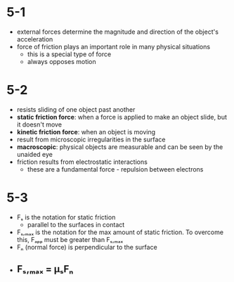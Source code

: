 # 5-1
- external forces determine the magnitude and direction of the object's acceleration
- force of friction plays an important role in many physical situations
	- this is a special type of force
	- always opposes motion

# 5-2
- resists sliding of one object past another
- **static friction force**: when a force is applied to make an object slide, but it doesn't move
- **kinetic friction force**: when an object is moving
- result from microscopic irregularities in the surface
- **macroscopic**: physical objects are measurable and can be seen by the unaided eye
- friction results from electrostatic interactions
	- these are a fundamental force - repulsion between electrons

# 5-3
- Fₛ is the notation for static friction
	- parallel to the surfaces in contact
- Fₛ,ₘₐₓ is the notation for the max amount of static friction. To overcome this, Fₐₚₚ must be greater than Fₛ,ₘₐₓ
- Fₙ (normal force) is perpendicular to the surface
- Fₛ,ₘₐₓ = µₛFₙ
	- 